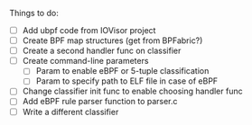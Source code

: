 Things to do:

- [ ] Add ubpf code from IOVisor project
- [ ] Create BPF map structures (get from BPFabric?)
- [ ] Create a second handler func on classifier
- [ ] Create command-line parameters 
    - [ ] Param to enable eBPF or 5-tuple classification
    - [ ] Param to specify path to ELF file in case of eBPF
- [ ] Change classifier init func to enable choosing handler func
- [ ] Add eBPF rule parser function to parser.c
- [ ] Write a different classifier